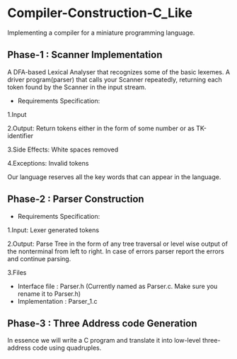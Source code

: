 
Compiler-Construction-C_Like
===============================================
Implementing a compiler for a miniature programming language.

Phase-1 : Scanner Implementation
--------------------------------------------
A DFA-based Lexical Analyser that recognizes some of the basic lexemes. A driver program(parser) that calls your Scanner repeatedly, returning each token found by the Scanner in the input stream.

- Requirements Specification:

1.Input

2.Output: Return tokens either in the form of some number or as TK-identifier

3.Side Effects: White spaces removed

4.Exceptions: Invalid tokens

Our language reserves all the key words that can appear in the language.


Phase-2 : Parser Construction
----------------------------------------
- Requirements Specification:

1.Input: Lexer generated tokens

2.Output: Parse Tree in the form of any tree traversal or level wise output of the nonterminal from left to right. In case of errors parser report the errors and continue parsing.

3.Files
- Interface file : Parser.h (Currently named as Parser.c. Make sure you rename it to Parser.h)
- Implementation : Parser_1.c


Phase-3 : Three Address code Generation
-------------------------------------------------------
In essence we will write a C program and translate it into low-level three-address code using quadruples.

